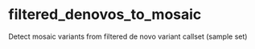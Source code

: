 # filtered_denovos_to_mosaic
Detect mosaic variants from filtered de novo variant callset (sample set)
